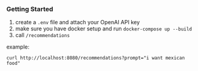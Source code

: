 ### Getting Started
1. create a `.env` file and attach your OpenAI API key
2. make sure you have docker setup and run `docker-compose up --build`
3. call `/recommendations`

example: 
```
curl http://localhost:8080/recommendations?prompt="i want mexican food"
```